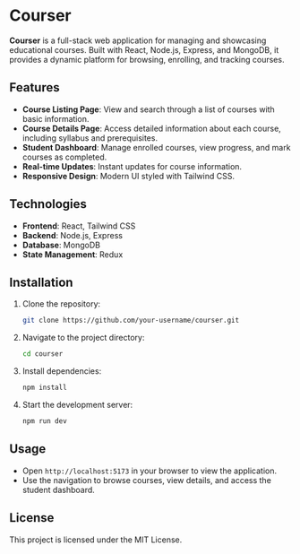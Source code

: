 # Courser

**Courser** is a full-stack web application for managing and showcasing educational courses. Built with React, Node.js, Express, and MongoDB, it provides a dynamic platform for browsing, enrolling, and tracking courses.

## Features

- **Course Listing Page**: View and search through a list of courses with basic information.
- **Course Details Page**: Access detailed information about each course, including syllabus and prerequisites.
- **Student Dashboard**: Manage enrolled courses, view progress, and mark courses as completed.
- **Real-time Updates**: Instant updates for course information.
- **Responsive Design**: Modern UI styled with Tailwind CSS.

## Technologies

- **Frontend**: React, Tailwind CSS
- **Backend**: Node.js, Express
- **Database**: MongoDB
- **State Management**: Redux 

## Installation

1. Clone the repository:
   ```bash
   git clone https://github.com/your-username/courser.git

2. Navigate to the project directory: 
   ```bash
   cd courser

3. Install dependencies:
   ```bash
   npm install

4. Start the development server: 
   ```bash
   npm run dev

## Usage

- Open `http://localhost:5173` in your browser to view the application.
- Use the navigation to browse courses, view details, and access the student dashboard.

## License

This project is licensed under the MIT License.

